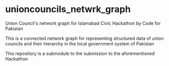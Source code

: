 # unioncouncils_netwrk_graph
Union Council's network graph for Islamabad Civic Hackathon by Code for Pakistan 

This is a connected network graph for representing structured data of union councils and their hierarchy in the local government system of Pakistan

This repository is a submodule to the submission to the aforementioned Hackathon


